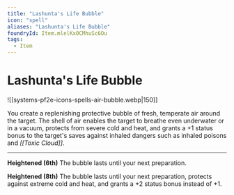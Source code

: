 ```yaml
---
title: "Lashunta's Life Bubble"
icon: "spell"
aliases: "Lashunta's Life Bubble"
foundryId: Item.mlelKx0CMhuSc6Ou
tags:
  - Item
---
```


# Lashunta's Life Bubble
![[systems-pf2e-icons-spells-air-bubble.webp|150]]

You create a replenishing protective bubble of fresh, temperate air around the target. The shell of air enables the target to breathe even underwater or in a vacuum, protects from severe cold and heat, and grants a +1 status bonus to the target's saves against inhaled dangers such as inhaled poisons and _[[Toxic Cloud]]_.

* * *

**Heightened (6th)** The bubble lasts until your next preparation.

**Heightened (8th)** The bubble lasts until your next preparation, protects against extreme cold and heat, and grants a +2 status bonus instead of +1.


